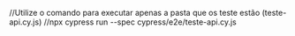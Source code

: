 //Utilize o comando para executar apenas a pasta que os teste estão (teste-api.cy.js)
//npx cypress run --spec cypress/e2e/teste-api.cy.js
